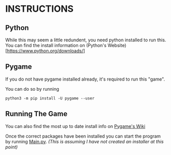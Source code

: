 # INSTRUCTIONS

## Python
While this may seem a little redundent, you need python installed to run this.
You can find the install information on (Python's Website)[https://www.python.org/downloads/]

## Pygame
If you do not have pygame installed already, it's required to run this "game".

You can do so by running
```
python3 -m pip install -U pygame --user
```
## Running The Game
You can also find the most up to date install info on [Pygame's Wiki](https://www.pygame.org/wiki/GettingStarted)


Once the correct packages have been installed you can start the program by running [Main.py](JumpGame/Innards/Main.py).
*(This is assuming I have not created an installer at this point)*